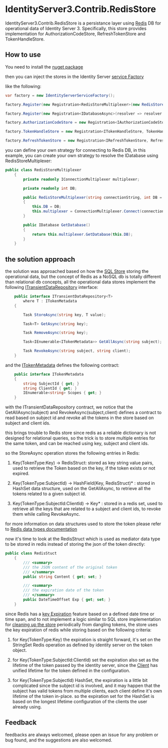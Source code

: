 # IdentityServer3.Contrib.RedisStore

IdentityServer3.Contrib.RedisStore is a persistance layer using [Redis](https://redis.io) DB for operational data of Identity Server 3. Specifically, this store provides implementation for AuthorizationCodeStore, RefreshTokenStore and TokenHandleStore.


## How to use

You need to install the [nuget package](https://www.nuget.org/packages/IdentityServer3.Contrib.RedisStore)

then you can inject the stores in the Identity Server [service Factory](https://identityserver.github.io/Documentation/docsv2/configuration/serviceFactory.html)

like the following:

```csharp
var factory = new IdentityServerServiceFactory();

factory.Register(new Registration<RedisStoreMultiplexer>(new RedisStoreMultiplexer("Connection string"));

factory.Register(new Registration<IDatabaseAsync>(resolver => resolver.Resolve<RedisStoreMultiplexer>().GetDatabase()));

factory.AuthorizationCodeStore = new Registration<IAuthorizationCodeStore, AuthorizationCodeStore>();

factory.TokenHandleStore = new Registration<ITokenHandleStore, TokenHandleStore>();

factory.RefreshTokenStore = new Registration<IRefreshTokenStore, RefreshTokenStore>();
```

you can define your own strategy for connecting to Redis DB, in this example, you can create your own strategy to resolve the IDatabase using RedisStoreMultiplexer:

```csharp
public class RedisStoreMultiplexer
    {
        private readonly IConnectionMultiplexer multiplexer;

        private readonly int DB;

        public RedisStoreMultiplexer(string connectionString, int DB = 0)
        {
            this.DB = DB;
            this.multiplexer = ConnectionMultiplexer.Connect(connectionString);
        }

        public IDatabase GetDatabase()
        {
            return this.multiplexer.GetDatabase(this.DB);
        }
    }
```

## the solution approach

the solution was approached based on how the [SQL Store](https://github.com/IdentityServer/IdentityServer3.EntityFramework) storing the operational data, but the concept of Redis as a NoSQL db is totally different than relational db concepts, all the operational data stores implement the following [ITransientDataRepository](https://github.com/IdentityServer/IdentityServer3/blob/master/source%2FCore%2FServices%2FITransientDataRepository.cs) interface:

```csharp
    public interface ITransientDataRepository<T>
        where T : ITokenMetadata
    {

        Task StoreAsync(string key, T value);

        Task<T> GetAsync(string key);

        Task RemoveAsync(string key);

        Task<IEnumerable<ITokenMetadata>> GetAllAsync(string subject);

        Task RevokeAsync(string subject, string client);
    }
```

and the [ITokenMetadata](https://github.com/IdentityServer/IdentityServer3/blob/93bc6bc9b536146b9e3fa0bed21d77283d07f788/source/Core/Models/ITokenMetadata.cs) defines the following contract:

```csharp
    public interface ITokenMetadata
    {
        string SubjectId { get; }
        string ClientId { get; }
        IEnumerable<string> Scopes { get; }
    }
```

with the ITransientDataRepository contract, we notice that the GetAllAsync(subject) and RevokeAsync(subject,client) defines a contract to read based on subject id and revoke all the tokens in the store based on subject and client ids.

this brings trouble to Redis store since redis as a reliable dictionary is not designed for relational queries, so the trick is to store multiple entries for the same token, and can be reached using key, subject and client ids.

so the StoreAsync operation stores the following entries in Redis:

1. Key(TokenType:Key) -> RedisStruct: stored as key string value pairs, used to retrieve the Token based on the key, if the token exists or not expired.

1. Key(TokenType:SubjectId) -> HashField(Key, RedisStruct)* : stored in HashSet data structure, used on the GetAllAsync, to retrieve all the tokens related to a given subject id.

1. Key(TokenType:SubjectId:ClientId) -> Key* : stored in a redis set, used to retrieve all the keys that are related to a subject and client ids, to revoke them while calling RevokeAsync.

for more information on data structures used to store the token please refer to [Redis data types documentation](https://redis.io/topics/data-types)

now it's time to look at the RedisStruct which is used as mediator data type to be stored in redis instead of storing the json of the token directly:

```csharp
public class RedisStuct
    {
        /// <summary>
        /// the JSON content of the original token
        /// </summary>
        public string Content { get; set; }

        /// <summary>
        /// the expiration date of the token
        /// </summary>
        public DateTimeOffset Exp { get; set; }
    }
```

since Redis has a [key Expiration](https://redis.io/commands/expire) feature based on a defined date time or time span, and to not implement a logic similar to SQL store implementation for [cleaning up the store](https://identityserver.github.io/Documentation/docsv2/ef/operational.html) periodically from dangling tokens, the store uses the key expiration of redis while storing based on the following criteria:

1. for Key(TokenType:Key) the expiration is straight forward, it's set on the StringSet Redis operation as defined by identity server on the token object.

1. for Key(TokenType:SubjectId:ClientId) set the expiration also set as the lifetime of the token passed by the identity server, since the [Client](https://identityserver.github.io/Documentation/docsv2/configuration/clients.html) has unified lifetime for the token defined in the configuration.

1. for Key(TokenType:SubjectId) HashSet, the expiration is a little bit complicated since the subject id is involved, and it may happen that the subject has valid tokens from multiple clients, each client define it's own lifetime of the token in-place. so the expiration set for the HashSet is based on the longest lifetime configuration of the clients the user already using.

## Feedback

feedbacks are always welcomed, please open an issue for any problem or bug found, and the suggestions are also welcomed.


